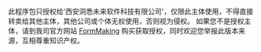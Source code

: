 此程序包只授权给'西安洞悉未来软件科技有限公司'，仅限此主体使用，不得直接转卖给其他主体，其他公司或个体无权使用，否则视为侵权。
如果您不是授权主体，请到我司官方网站 [FormMaking](http://form.making.link) 购买获取授权，同时欢迎您举报此版本来源，互相尊重知识产权。
